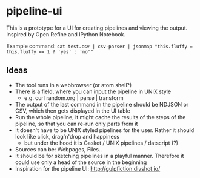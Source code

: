 # pipeline-ui

This is a prototype for a UI for creating pipelines and viewing the output. Inspired by Open Refine and
IPython Notebook.

Example command: ```cat test.csv | csv-parser | jsonmap "this.fluffy = this.fluffy == 1 ? 'yes' : 'no'"```

## Ideas
- The tool runs in a webbrowser (or atom shell?)
- There is a field, where you can input the pipeline in UNIX style
  - e.g. curl random.org | parse | transform
- The output of the last command in the pipeline should be NDJSON or CSV, which then gets displayed in the UI table
- Run the whole pipeline, it might cache the results of the steps of the pipeline, so that you can re-run only parts from it
- It doesn't have to be UNIX styled pipelines for the user. Rather it should look like click, drag'n'drop and happiness
  - but under the hood it is Gasket / UNIX pipelines / datscript (?)
- Sources can be: Webpages, Files..
- It should be for sketching pipelines in a playful manner. Therefore it could use only a head of the source in the beginning
- Inspiration for the pipeline UI: http://gulpfiction.divshot.io/